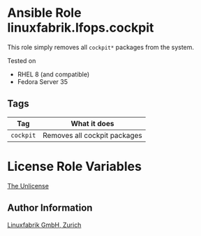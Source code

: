 # Ansible Role linuxfabrik.lfops.cockpit

This role simply removes all `cockpit*` packages from the system.

Tested on

* RHEL 8 (and compatible)
* Fedora Server 35


## Tags

| Tag       | What it does                 |
| ---       | ------------                 |
| `cockpit` | Removes all cockpit packages |


# License Role Variables

[The Unlicense](https://unlicense.org/)


## Author Information

[Linuxfabrik GmbH, Zurich](https://www.linuxfabrik.ch)
